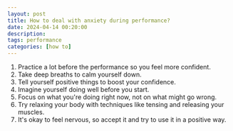 ```yaml
---
layout: post
title: How to deal with anxiety during performance?
date: 2024-04-14 00:20:00
description: 
tags: performance
categories: [how to]
---
```


1. Practice a lot before the performance so you feel more confident.
2. Take deep breaths to calm yourself down.
3. Tell yourself positive things to boost your confidence.
4. Imagine yourself doing well before you start.
5. Focus on what you're doing right now, not on what might go wrong.
6. Try relaxing your body with techniques like tensing and releasing your muscles.
7. It's okay to feel nervous, so accept it and try to use it in a positive way.


